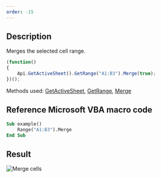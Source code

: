 ```yaml
---
order: -15
---
```


## Description

Merges the selected cell range.

``` javascript
(function()
{
    Api.GetActiveSheet().GetRange("A1:B3").Merge(true);
})();
```

Methods used: [GetActiveSheet](/officeapi/spreadsheetapi/api/getactivesheet), [GetRange](/officeapi/spreadsheetapi/apiworksheet/getrange), [Merge](/officeapi/spreadsheetapi/apirange/merge)

## Reference Microsoft VBA macro code

``` vb
Sub example()
    Range("A1:B3").Merge
End Sub
```

## Result

![Merge cells](/assets/images/plugins/merge_cells.png)

